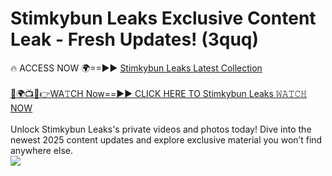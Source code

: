 # Stimkybun Leaks Exclusive Content Leak - Fresh Updates! (3quq)

🔥 ACCESS NOW 🌍==►► <a href="https://tinyurl.com/kvy9nzfs" rel="nofollow">Stimkybun Leaks Latest Collection</a>
<br><br>
[🔴🌍📺📱👉WA𝚃CH Now==►► CLICK HERE TO Stimkybun Leaks 𝚆𝙰𝚃𝙲𝙷 NOW](https://tinyurl.com/kvy9nzfs)
<br><br>
Unlock Stimkybun Leaks's private videos and photos today! Dive into the newest 2025 content updates and explore exclusive material you won’t find anywhere else.
<br>
<a href="https://tinyurl.com/kvy9nzfs" rel="nofollow" data-target="animated-image.originalLink"><img src="https://camo.githubusercontent.com/8a4f000d20f83aca3bf7ec5f350d767afa0574a8a352519fd8cfa583a6f93a33/68747470733a2f2f692e696d6775722e636f6d2f644a486b345a712e676966" data-canonical-src="https://i.imgur.com/dJHk4Zq.gif" style="max-width: 100%; display: inline-block;" data-target="animated-image.originalImage"></a>
<br>
